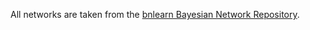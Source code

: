 All networks are taken from the [bnlearn Bayesian Network Repository](https://www.bnlearn.com/bnrepository/).
